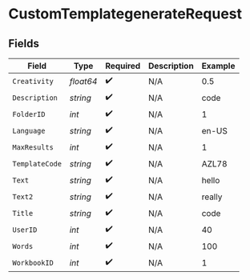 # CustomTemplategenerateRequest


## Fields

| Field              | Type               | Required           | Description        | Example            |
| ------------------ | ------------------ | ------------------ | ------------------ | ------------------ |
| `Creativity`       | *float64*          | :heavy_check_mark: | N/A                | 0.5                |
| `Description`      | *string*           | :heavy_check_mark: | N/A                | code               |
| `FolderID`         | *int*              | :heavy_check_mark: | N/A                | 1                  |
| `Language`         | *string*           | :heavy_check_mark: | N/A                | en-US              |
| `MaxResults`       | *int*              | :heavy_check_mark: | N/A                | 1                  |
| `TemplateCode`     | *string*           | :heavy_check_mark: | N/A                | AZL78              |
| `Text`             | *string*           | :heavy_check_mark: | N/A                | hello              |
| `Text2`            | *string*           | :heavy_check_mark: | N/A                | really             |
| `Title`            | *string*           | :heavy_check_mark: | N/A                | code               |
| `UserID`           | *int*              | :heavy_check_mark: | N/A                | 40                 |
| `Words`            | *int*              | :heavy_check_mark: | N/A                | 100                |
| `WorkbookID`       | *int*              | :heavy_check_mark: | N/A                | 1                  |